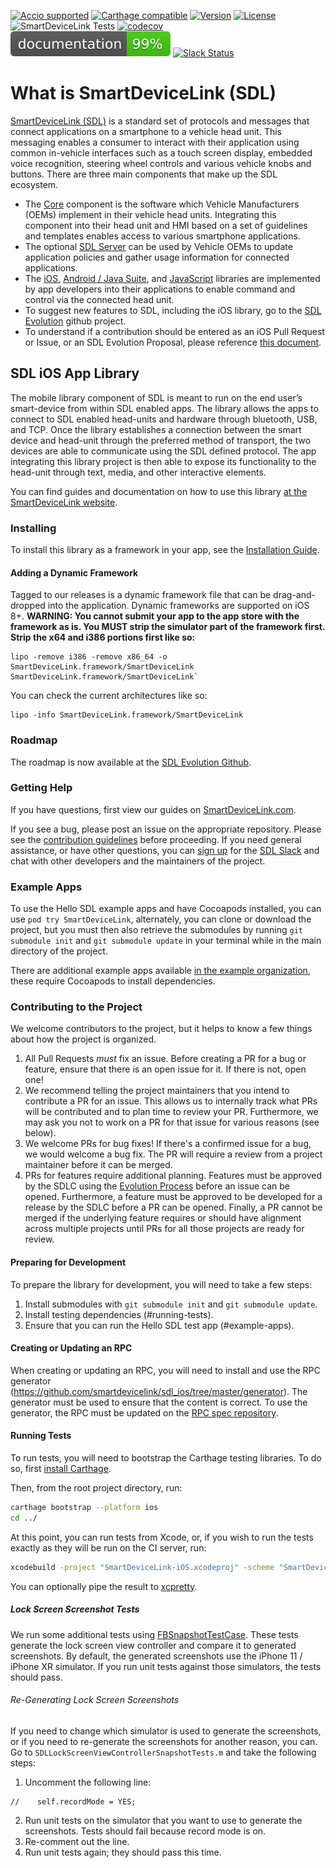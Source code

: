 [![Accio supported](https://img.shields.io/badge/Accio-supported-0A7CF5.svg?style=flat)](https://github.com/JamitLabs/Accio)
[![Carthage compatible](https://img.shields.io/badge/Carthage-compatible-4BC51D.svg?style=flat)](https://github.com/Carthage/Carthage)
[![Version](https://img.shields.io/cocoapods/v/SmartDeviceLink-iOS.svg?style=flat)](https://cocoapods.org/pods/SmartDeviceLink-iOS)
[![License](https://img.shields.io/cocoapods/l/SmartDeviceLink-iOS.svg?style=flat)](https://cocoapods.org/pods/SmartDeviceLink-iOS)
![SmartDeviceLink Tests](https://github.com/smartdevicelink/sdl_ios/workflows/SmartDeviceLink%20Tests/badge.svg)
[![codecov](https://codecov.io/gh/smartdevicelink/sdl_ios/branch/master/graph/badge.svg)](https://codecov.io/gh/smartdevicelink/sdl_ios)
[![Documentation](docs/badge.svg)](https://smartdevicelink.com/en/guides/iOS/getting-started/installation/)
[![Slack Status](http://sdlslack.herokuapp.com/badge.svg)](http://slack.smartdevicelink.com) 

# What is SmartDeviceLink (SDL)

[SmartDeviceLink (SDL)](https://www.smartdevicelink.com) is a standard set of protocols and messages that connect applications on a smartphone to a vehicle head unit. This messaging enables a consumer to interact with their application using common in-vehicle interfaces such as a touch screen display, embedded voice recognition, steering wheel controls and various vehicle knobs and buttons. There are three main components that make up the SDL ecosystem.

* The [Core](https://github.com/smartdevicelink/sdl_core) component is the software which Vehicle Manufacturers (OEMs)  implement in their vehicle head units. Integrating this component into their head unit and HMI based on a set of guidelines and templates enables access to various smartphone applications.
* The optional [SDL Server](https://github.com/smartdevicelink/sdl_server) can be used by Vehicle OEMs to update application policies and gather usage information for connected applications.
* The [iOS](https://github.com/smartdevicelink/sdl_ios), [Android / Java Suite](https://github.com/smartdevicelink/sdl_android), and [JavaScript](https://github.com/smartdevicelink/sdl_javascript_suite) libraries are implemented by app developers into their applications to enable command and control via the connected head unit.
* To suggest new features to SDL, including the iOS library, go to the [SDL Evolution](https://github.com/smartdevicelink/sdl_evolution) github project.
* To understand if a contribution should be entered as an iOS Pull Request or Issue, or an SDL Evolution Proposal, please reference [this document](https://github.com/smartdevicelink/sdl_evolution/blob/master/proposals_versus_issues.md).


## SDL iOS App Library
The mobile library component of SDL is meant to run on the end user’s smart-device from within SDL enabled apps. The library allows the apps to connect to SDL enabled head-units and hardware through bluetooth, USB, and TCP. Once the library establishes a connection between the smart device and head-unit through the preferred method of transport, the two devices are able to communicate using the SDL defined protocol. The app integrating this library project is then able to expose its functionality to the head-unit through text, media, and other interactive elements.

You can find guides and documentation on how to use this library [at the SmartDeviceLink website](https://smartdevicelink.com/en/guides/iOS/getting-started/installation/).

### Installing
To install this library as a framework in your app, see the [Installation Guide](https://smartdevicelink.com/en/guides/iOS/getting-started/installation/).

#### Adding a Dynamic Framework
Tagged to our releases is a dynamic framework file that can be drag-and-dropped into the application. Dynamic frameworks are supported on iOS 8+. **WARNING: You cannot submit your app to the app store with the framework as is. You MUST strip the simulator part of the framework first. Strip the x64 and i386 portions first like so:**

```
lipo -remove i386 -remove x86_64 -o SmartDeviceLink.framework/SmartDeviceLink SmartDeviceLink.framework/SmartDeviceLink`
```

You can check the current architectures like so:

```
lipo -info SmartDeviceLink.framework/SmartDeviceLink
```

### Roadmap
The roadmap is now available at the [SDL Evolution Github](https://github.com/smartdevicelink/sdl_evolution#recent-and-upcoming-releases).

### Getting Help
If you have questions, first view our guides on [SmartDeviceLink.com](https://smartdevicelink.com/en/guides/iOS/getting-started/installation/).

If you see a bug, please post an issue on the appropriate repository. Please see the [contribution guidelines](https://github.com/smartdevicelink/sdl_ios/blob/master/CONTRIBUTING.md) before proceeding. If you need general assistance, or have other questions, you can [sign up](http://slack.smartdevicelink.org) for the [SDL Slack](https://smartdevicelink.slack.com) and chat with other developers and the maintainers of the project.

### Example Apps
To use the Hello SDL example apps and have Cocoapods installed, you can use `pod try SmartDeviceLink`, alternately, you can clone or download the project, but you must then also retrieve the submodules by running `git submodule init` and `git submodule update` in your terminal while in the main directory of the project.

There are additional example apps available [in the example organization](https://github.com/smartdevicelink-examples/), these require Cocoapods to install dependencies.

### Contributing to the Project
We welcome contributors to the project, but it helps to know a few things about how the project is organized.

1. All Pull Requests _must_ fix an issue. Before creating a PR for a bug or feature, ensure that there is an open issue for it. If there is not, open one!
2. We recommend telling the project maintainers that you intend to contribute a PR for an issue. This allows us to internally track what PRs will be contributed and to plan time to review your PR. Furthermore, we may ask you not to work on a PR for that issue for various reasons (see below).
3. We welcome PRs for bug fixes! If there's a confirmed issue for a bug, we would welcome a bug fix. The PR will require a review from a project maintainer before it can be merged.
4. PRs for features require additional planning. Features must be approved by the SDLC using the [Evolution Process](https://github.com/smartdevicelink/sdl_evolution) before an issue can be opened. Furthermore, a feature must be approved to be developed for a release by the SDLC before a PR can be opened. Finally, a PR cannot be merged if the underlying feature requires or should have alignment across multiple projects until PRs for all those projects are ready for review.

#### Preparing for Development
To prepare the library for development, you will need to take a few steps:

1. Install submodules with `git submodule init` and `git submodule update`.
2. Install testing dependencies (#running-tests).
3. Ensure that you can run the Hello SDL test app (#example-apps).

#### Creating or Updating an RPC
When creating or updating an RPC, you will need to install and use the RPC generator (https://github.com/smartdevicelink/sdl_ios/tree/master/generator). The generator must be used to ensure that the content is correct. To use the generator, the RPC must be updated on the [RPC spec repository](https://github.com/smartdevicelink/rpc_spec).

#### Running Tests
To run tests, you will need to bootstrap the Carthage testing libraries. To do so, first [install Carthage](https://github.com/Carthage/Carthage#installing-carthage).

Then, from the root project directory, run:
```bash
carthage bootstrap --platform ios
cd ../
```

At this point, you can run tests from Xcode, or, if you wish to run the tests exactly as they will be run on the CI server, run:

```bash
xcodebuild -project "SmartDeviceLink-iOS.xcodeproj" -scheme "SmartDeviceLink" -sdk "iphonesimulator10.0" -destination "OS=10.0,name=iPhone 7" -configuration Debug ONLY_ACTIVE_ARCH=NO RUN_CLANG_STATIC_ANALYZER=NO GCC_INSTRUMENT_PROGRAM_FLOW_ARCS=YES GCC_GENERATE_TEST_COVERAGE_FILES=YES ENABLE_TESTABILITY=YES test
```

You can optionally pipe the result to [xcpretty](https://github.com/supermarin/xcpretty).

##### Lock Screen Screenshot Tests
We run some additional tests using [FBSnapshotTestCase](https://github.com/uber/ios-snapshot-test-case). These tests generate the lock screen view controller and compare it to generated screenshots. By default, the generated screenshots use the iPhone 11 / iPhone XR simulator. If you run unit tests against those simulators, the tests should pass.

###### Re-Generating Lock Screen Screenshots
If you need to change which simulator is used to generate the screenshots, or if you need to re-generate the screenshots for another reason, you can. Go to `SDLLockScreenViewControllerSnapshotTests.m` and take the following steps:

1. Uncomment the following line:

```objc
//    self.recordMode = YES;
```

2. Run unit tests on the simulator that you want to use to generate the screenshots. Tests should fail because record mode is on.
3. Re-comment out the line.
4. Run unit tests again; they should pass this time.
